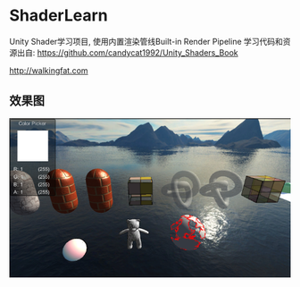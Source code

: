 # ShaderLearn
Unity Shader学习项目, 使用内置渲染管线Built-in Render Pipeline
学习代码和资源出自:
https://github.com/candycat1992/Unity_Shaders_Book

http://walkingfat.com

## 效果图
![效果图](images/screenshot.png)
